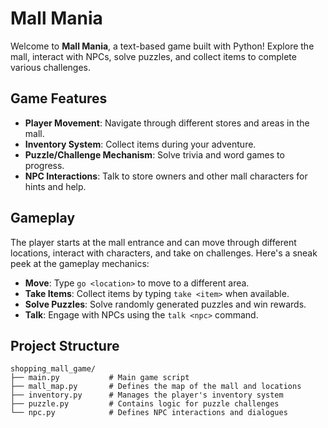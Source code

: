 # Mall Mania

Welcome to **Mall Mania**, a text-based game built with Python! Explore the mall, interact with NPCs, solve puzzles, and collect items to complete various challenges.

## Game Features

- **Player Movement**: Navigate through different stores and areas in the mall.
- **Inventory System**: Collect items during your adventure.
- **Puzzle/Challenge Mechanism**: Solve trivia and word games to progress.
- **NPC Interactions**: Talk to store owners and other mall characters for hints and help.

## Gameplay

The player starts at the mall entrance and can move through different locations, interact with characters, and take on challenges. Here's a sneak peek at the gameplay mechanics:

- **Move**: Type `go <location>` to move to a different area.
- **Take Items**: Collect items by typing `take <item>` when available.
- **Solve Puzzles**: Solve randomly generated puzzles and win rewards.
- **Talk**: Engage with NPCs using the `talk <npc>` command.

## Project Structure

```plaintext
shopping_mall_game/
├── main.py           # Main game script
├── mall_map.py       # Defines the map of the mall and locations
├── inventory.py      # Manages the player's inventory system
├── puzzle.py         # Contains logic for puzzle challenges
└── npc.py            # Defines NPC interactions and dialogues
